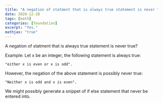 ```yaml
---
title: "A negation of statment that is always true statement is never true?"
date: 2020-12-28
tags: [math]
categories: [foundation]
excerpt: "Yes."
mathjax: "true"
---
```



A negation of statment that is always true statement is never true?

Example: Let x be an integer, the following statement is always true:
	
	"either x is even or x is odd".

However, the negation of the above statement is possibly never true:

	"Neither x is odd and x is even".


We might possibly generate a snippet of if else statement that never be entered into.



